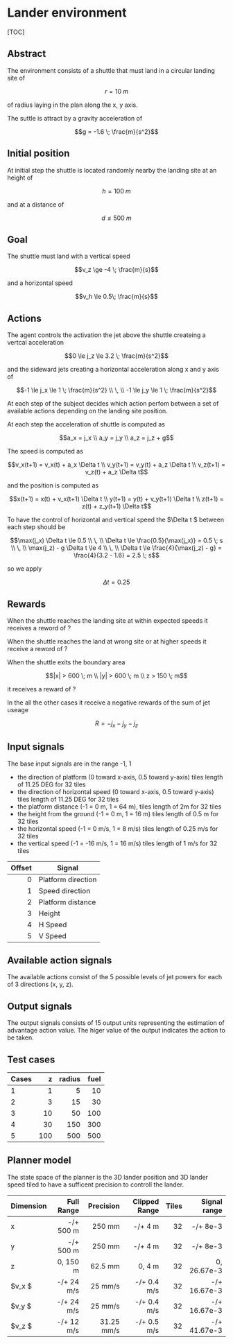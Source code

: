 # Lander environment

[TOC]

## Abstract

The environment consists of a shuttle that must land in a circular landing site of

```math
r = 10 \; m
```

of radius laying in the plan along the x, y axis.

The suttle is attract by a gravity acceleration of

```math
g = -1.6 \; \frac{m}{s^2}
```

## Initial position

At initial step the shuttle is located randomly nearby the landing site at an height of

```math
h = 100 \; m
```

and at a distance of

```math
d \le 500 \; m
```

## Goal

The shuttle must land with a vertical speed 

```math
v_z \ge -4 \; \frac{m}{s}
```

and a horizontal speed

```math
v_h \le 0.5\; \frac{m}{s}
```

## Actions

The agent controls the activation the jet above the shuttle createing a vertcal acceleration

```math
0 \le j_z \le 3.2  \; \frac{m}{s^2}
```

and the sideward jets creating a horizontal acceleration along x and y axis of

```math
-1 \le j_x \le 1 \; \frac{m}{s^2}
\\
\,
\\
-1 \le j_y \le 1 \; \frac{m}{s^2}
```

At each step of the subject decides which action perfom between a set of available actions depending on the landing site position.

At each step the acceleration of shuttle is computed as

```math
a_x = j_x
\\
a_y = j_y
\\
a_z = j_z + g
```

The speed is computed as

```math
v_x(t+1) = v_x(t) + a_x \Delta t
\\
v_y(t+1) = v_y(t) + a_z \Delta t
\\
v_z(t+1) = v_z(t) + a_z \Delta t
```

and the position is computed as

```math
x(t+1) = x(t) + v_x(t+1) \Delta t
\\
y(t+1) = y(t) + v_y(t+1) \Delta t
\\
z(t+1) = z(t) + z_y(t+1) \Delta t
```

To have the control of horizontal and vertical speed the $\Delta t $ between each step should be

```math
\max(j_x) \Delta t \le 0.5
\\
\,
\\
\Delta t \le \frac{0.5}{\max(j_x)} = 0.5 \; s
\\
\,
\\
\max(j_z) - g \Delta t \le 4
\\
\,
\\
\Delta t \le \frac{4}{\max(j_z) - g} = \frac{4}{3.2 - 1.6}  = 2.5 \; s
```

so we apply

```math
\Delta t = 0.25
```

## Rewards

When the shuttle reaches the landing site at within expected speeds it receives a reword of ?

When the shuttle reaches the land at wrong site or at higher speeds it receive a reword of ?

When the shuttle exits the boundary area

```math
|x| > 600 \; m
\\
|y| > 600 \; m
\\
z > 150 \; m
```

it receives a reward of ?

In the all the other cases it receive a negative rewards of the sum of jet useage

```math
R = -j_x - j_y - j_z
```

## Input signals

The base input signals are in the range -1, 1
- the direction of platform (0 toward x-axis, 0.5 toward y-axis) tiles length of 11.25 DEG for 32 tiles
- the direction of horizontal speed (0 toward x-axis, 0.5 toward y-axis) tiles length of 11.25 DEG for 32 tiles
- the platform distance (-1 = 0 m, 1 = 64 m), tiles length of 2m for 32 tiles
- the height from the ground (-1 = 0 m, 1 = 16 m) tiles length of 0.5 m for 32 tiles
- the horizontal speed (-1 = 0 m/s, 1 = 8 m/s) tiles length of 0.25 m/s for 32 tiles
- the vertical speed (-1 = -16 m/s, 1 = 16 m/s) tiles length of 1 m/s for 32 tiles

| Offset | Signal             |
|-------:|--------------------|
|      0 | Platform direction |
|      1 | Speed direction    |
|      2 | Platform distance  |
|      3 | Height             |
|      4 | H Speed            |
|      5 | V Speed            |

## Available action signals

The available actions consist of the 5 possible levels of jet powers for each of 3 directions (x, y, z).

## Output signals

The output signals consists of 15 output units representing the estimation of advantage action value. The higer value of the output indicates the action to be taken.

## Test cases

| Cases |   z | radius | fuel |
|-------|----:|-------:|-----:|
|     1 |   1 |      5 |   10 |
|     2 |   3 |     15 |   30 |
|     3 |  10 |     50 |  100 |
|     4 |  30 |    150 |  300 |
|     5 | 100 |    500 |  500 |

## Planner model

The state space of the planner is the 3D lander position and 3D lander speed tiled to have a sufficent precision to controll the lander.

| Dimension |  Full Range |  Precision | Clipped Range | Tiles | Signal range |
|-----------|------------:|-----------:|--------------:|------:|-------------:|
| x         |   -/+ 500 m |     250 mm |       -/+ 4 m |    32 |     -/+ 8e-3 |
| y         |   -/+ 500 m |     250 mm |       -/+ 4 m |    32 |     -/+ 8e-3 |
| z         |    0, 150 m |    62.5 mm |        0, 4 m |    32 |  0, 26.67e-3 |
| $v_x $    |  -/+ 24 m/s |    25 mm/s |   -/+ 0.4 m/s |    32 | -/+ 16.67e-3 |
| $v_y $    |  -/+ 24 m/s |    25 mm/s |   -/+ 0.4 m/s |    32 | -/+ 16.67e-3 |
| $v_z $    |  -/+ 12 m/s | 31.25 mm/s |   -/+ 0.5 m/s |    32 | -/+ 41.67e-3 |
